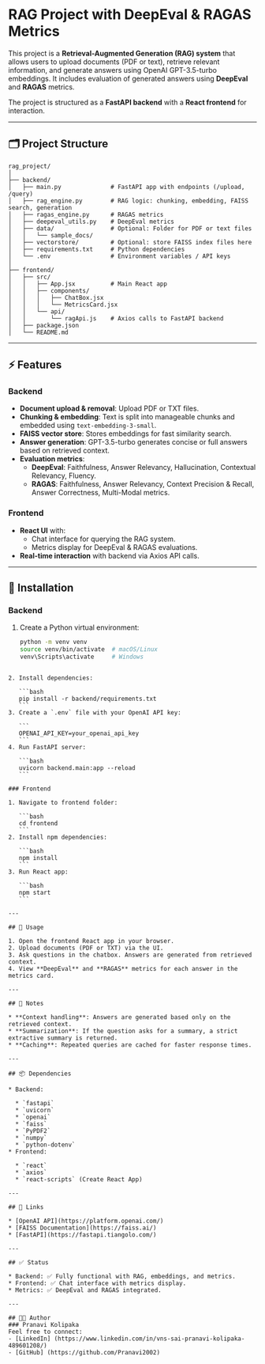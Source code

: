 # RAG Project with DeepEval & RAGAS Metrics

This project is a **Retrieval-Augmented Generation (RAG) system** that allows users to upload documents (PDF or text), retrieve relevant information, and generate answers using OpenAI GPT-3.5-turbo embeddings. It includes evaluation of generated answers using **DeepEval** and **RAGAS** metrics.  

The project is structured as a **FastAPI backend** with a **React frontend** for interaction.

---

## 🗂 Project Structure

```
rag_project/
│
├── backend/
│   ├── main.py              # FastAPI app with endpoints (/upload, /query)
│   ├── rag_engine.py        # RAG logic: chunking, embedding, FAISS search, generation
│   ├── ragas_engine.py      # RAGAS metrics
│   ├── deepeval_utils.py    # DeepEval metrics
│   ├── data/                # Optional: Folder for PDF or text files
│   │   └── sample_docs/
│   ├── vectorstore/         # Optional: store FAISS index files here
│   ├── requirements.txt     # Python dependencies
│   └── .env                 # Environment variables / API keys
│
├── frontend/
│   ├── src/
│   │   ├── App.jsx          # Main React app
│   │   ├── components/
│   │   │   ├── ChatBox.jsx
│   │   │   └── MetricsCard.jsx
│   │   └── api/
│   │       └── ragApi.js    # Axios calls to FastAPI backend
│   ├── package.json
│   └── README.md

````

---

## ⚡ Features

### Backend
- **Document upload & removal**: Upload PDF or TXT files.
- **Chunking & embedding**: Text is split into manageable chunks and embedded using `text-embedding-3-small`.
- **FAISS vector store**: Stores embeddings for fast similarity search.
- **Answer generation**: GPT-3.5-turbo generates concise or full answers based on retrieved context.
- **Evaluation metrics**:
  - **DeepEval**: Faithfulness, Answer Relevancy, Hallucination, Contextual Relevancy, Fluency.
  - **RAGAS**: Faithfulness, Answer Relevancy, Context Precision & Recall, Answer Correctness, Multi-Modal metrics.

### Frontend
- **React UI** with:
  - Chat interface for querying the RAG system.
  - Metrics display for DeepEval & RAGAS evaluations.
- **Real-time interaction** with backend via Axios API calls.

---

## 🚀 Installation

### Backend
1. Create a Python virtual environment:

   ```bash
   python -m venv venv
   source venv/bin/activate  # macOS/Linux
   venv\Scripts\activate     # Windows
````

2. Install dependencies:

   ```bash
   pip install -r backend/requirements.txt
   ```
3. Create a `.env` file with your OpenAI API key:

   ```
   OPENAI_API_KEY=your_openai_api_key
   ```
4. Run FastAPI server:

   ```bash
   uvicorn backend.main:app --reload
   ```

### Frontend

1. Navigate to frontend folder:

   ```bash
   cd frontend
   ```
2. Install npm dependencies:

   ```bash
   npm install
   ```
3. Run React app:

   ```bash
   npm start
   ```

---

## 🧩 Usage

1. Open the frontend React app in your browser.
2. Upload documents (PDF or TXT) via the UI.
3. Ask questions in the chatbox. Answers are generated from retrieved context.
4. View **DeepEval** and **RAGAS** metrics for each answer in the metrics card.

---

## 📝 Notes

* **Context handling**: Answers are generated based only on the retrieved context.
* **Summarization**: If the question asks for a summary, a strict extractive summary is returned.
* **Caching**: Repeated queries are cached for faster response times.

---

## 📦 Dependencies

* Backend:

  * `fastapi`
  * `uvicorn`
  * `openai`
  * `faiss`
  * `PyPDF2`
  * `numpy`
  * `python-dotenv`
* Frontend:

  * `react`
  * `axios`
  * `react-scripts` (Create React App)

---

## 🔗 Links

* [OpenAI API](https://platform.openai.com/)
* [FAISS Documentation](https://faiss.ai/)
* [FastAPI](https://fastapi.tiangolo.com/)

---

## ✅ Status

* Backend: ✅ Fully functional with RAG, embeddings, and metrics.
* Frontend: ✅ Chat interface with metrics display.
* Metrics: ✅ DeepEval and RAGAS integrated.

---

## 👩‍💻 Author
### Pranavi Kolipaka
Feel free to connect: 
- [LinkedIn] (https://www.linkedin.com/in/vns-sai-pranavi-kolipaka-489601208/) 
- [GitHub] (https://github.com/Pranavi2002)